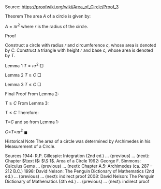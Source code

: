 # 

Source: https://proofwiki.org/wiki/Area_of_Circle/Proof_3



Theorem
The area $A$ of a circle is given by:

$A = \pi r^2$
where $r$ is the radius of the circle.


Proof

Construct a circle with radius $r$ and circumference $c$, whose area is denoted by $C$.
Construct a triangle with height $r$ and base $c$, whose area is denoted by $T$.


Lemma $1$
$T = \pi r^2$
$\Box$


Lemma $2$
$T \ge C$
$\Box$


Lemma $3$
$T \le C$
$\Box$


Final Proof
From Lemma $2$:

$T \ge C$
From Lemma $3$:

$T \le C$
Therefore:

$T \mathop = C$
and so from Lemma $1$:

$C \mathop = T \mathop = \pi r^2$
$\blacksquare$


Historical Note
The area of a circle was determined by Archimedes  in his Measurement of a Circle. 


Sources
1944: R.P. Gillespie: Integration (2nd ed.) ... (previous) ... (next): Chapter $\text I$: $\S 1$. Area of a Circle
1992: George F. Simmons: Calculus Gems ... (previous) ... (next): Chapter $\text {A}.5$: Archimedes (ca. $\text {287}$ – $\text {212}$ B.C.)
1998: David Nelson: The Penguin Dictionary of Mathematics (2nd ed.) ... (previous) ... (next): indirect proof
2008: David Nelson: The Penguin Dictionary of Mathematics (4th ed.) ... (previous) ... (next): indirect proof




